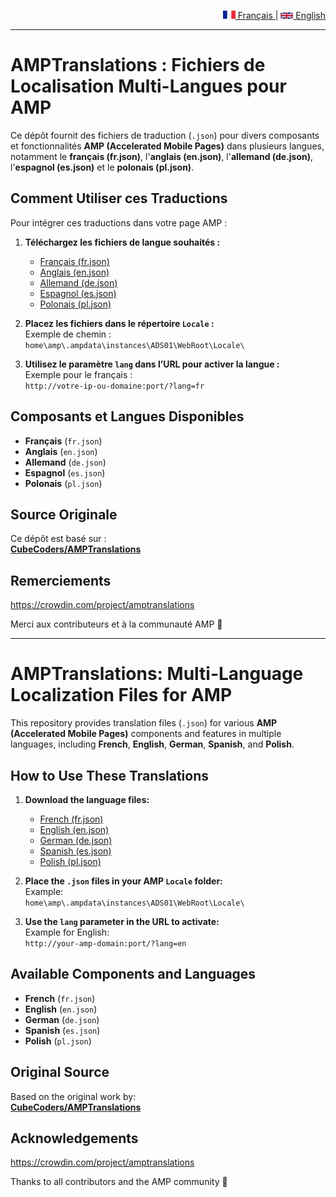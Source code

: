 <p align="right">
  <a href="#amptranslations--fichiers-de-localisation-multi-langues-pour-amp">
    <img src="assets/flags/fr.png" alt="Français" width="20"/> Français
  </a> |
  <a href="#amptranslations-multi-language-localization-files-for-amp">
    <img src="assets/flags/gb.png" alt="English" width="20"/> English
  </a>
</p>

---

# AMPTranslations : Fichiers de Localisation Multi-Langues pour AMP

Ce dépôt fournit des fichiers de traduction (`.json`) pour divers composants et fonctionnalités **AMP (Accelerated Mobile Pages)** dans plusieurs langues, notamment le **français (fr.json)**, l'**anglais (en.json)**, l'**allemand (de.json)**, l'**espagnol (es.json)** et le **polonais (pl.json)**.

## Comment Utiliser ces Traductions

Pour intégrer ces traductions dans votre page AMP :

1. **Téléchargez les fichiers de langue souhaités :**
   * [Français (fr.json)](https://raw.githubusercontent.com/killfire62/AMPTranslations/main/fr.json)
   * [Anglais (en.json)](https://raw.githubusercontent.com/killfire62/AMPTranslations/main/en.json)
   * [Allemand (de.json)](https://raw.githubusercontent.com/killfire62/AMPTranslations/main/de.json)
   * [Espagnol (es.json)](https://raw.githubusercontent.com/killfire62/AMPTranslations/main/es.json)
   * [Polonais (pl.json)](https://raw.githubusercontent.com/killfire62/AMPTranslations/main/pl.json)

2. **Placez les fichiers dans le répertoire `Locale` :**  
   Exemple de chemin :  
   `home\amp\.ampdata\instances\ADS01\WebRoot\Locale\`

3. **Utilisez le paramètre `lang` dans l’URL pour activer la langue :**  
   Exemple pour le français :  
   `http://votre-ip-ou-domaine:port/?lang=fr`

## Composants et Langues Disponibles

* **Français** (`fr.json`)
* **Anglais** (`en.json`)
* **Allemand** (`de.json`)
* **Espagnol** (`es.json`)
* **Polonais** (`pl.json`)

## Source Originale

Ce dépôt est basé sur :  
**[CubeCoders/AMPTranslations](https://github.com/CubeCoders/AMPTranslations)**

## Remerciements

https://crowdin.com/project/amptranslations

Merci aux contributeurs et à la communauté AMP 💙

---

# AMPTranslations: Multi-Language Localization Files for AMP

This repository provides translation files (`.json`) for various **AMP (Accelerated Mobile Pages)** components and features in multiple languages, including **French**, **English**, **German**, **Spanish**, and **Polish**.


## How to Use These Translations

1. **Download the language files:**
   * [French (fr.json)](https://raw.githubusercontent.com/killfire62/AMPTranslations/main/fr.json)
   * [English (en.json)](https://raw.githubusercontent.com/killfire62/AMPTranslations/main/en.json)
   * [German (de.json)](https://raw.githubusercontent.com/killfire62/AMPTranslations/main/de.json)
   * [Spanish (es.json)](https://raw.githubusercontent.com/killfire62/AMPTranslations/main/es.json)
   * [Polish (pl.json)](https://raw.githubusercontent.com/killfire62/AMPTranslations/main/pl.json)

2. **Place the `.json` files in your AMP `Locale` folder:**  
   Example:  
   `home\amp\.ampdata\instances\ADS01\WebRoot\Locale\`

3. **Use the `lang` parameter in the URL to activate:**  
   Example for English:  
   `http://your-amp-domain:port/?lang=en`

## Available Components and Languages

* **French** (`fr.json`)
* **English** (`en.json`)
* **German** (`de.json`)
* **Spanish** (`es.json`)
* **Polish** (`pl.json`)

## Original Source

Based on the original work by:  
**[CubeCoders/AMPTranslations](https://github.com/CubeCoders/AMPTranslations)**

## Acknowledgements

https://crowdin.com/project/amptranslations

Thanks to all contributors and the AMP community 💙
